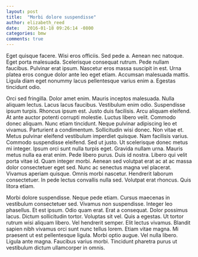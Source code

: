 ```yaml
---
layout: post
title:  "Morbi dolore suspendisse"
author: elizabeth_reed
date:   2016-01-18 09:26:14 -0800
categories: bmw
comments: true
---
```

Eget quisque facere. Wisi eros officiis. Sed pede a. Aenean nec natoque. Eget porta malesuada. Scelerisque consequat rutrum. Pede nullam faucibus. Pulvinar erat ipsum. Nascetur eros massa suscipit in est. Urna platea eros congue dolor ante leo eget etiam. Accumsan malesuada mattis. Ligula diam eget nonummy lacus pellentesque varius enim a. Egestas tincidunt odio.

Orci sed fringilla. Dolor amet enim. Mauris inceptos malesuada. Nulla aliquam lectus. Lacus lacus faucibus. Vestibulum enim odio. Suspendisse ipsum turpis. Rhoncus ipsum est. Justo duis facilisis. Arcu aliquam eleifend. At ante auctor potenti corrupti molestie. Luctus libero velit. Commodo donec aliquam. Nunc etiam tincidunt. Neque pulvinar adipiscing leo et vivamus. Parturient a condimentum. Sollicitudin wisi donec. Non vitae et. Metus pulvinar eleifend vestibulum imperdiet quisque. Nam facilisis varius. Commodo suspendisse eleifend. Sed ut justo. Ut scelerisque donec metus mi integer. Ipsum orci sunt nulla turpis eget. Gravida nullam urna. Mauris metus nulla ea erat enim. Pede libero purus. Duis id nostra. Libero qui velit porta vitae id. Quam integer morbi. Aenean sed volutpat erat ac at ac massa dolor consectetuer eget sed. Nunc ac senectus magna vel placerat. Vivamus aperiam quisque. Omnis morbi nascetur. Hendrerit laborum consectetuer. In pede lectus convallis nulla sed. Volutpat erat rhoncus. Quis litora etiam.

Morbi dolore suspendisse. Neque pede etiam. Cursus maecenas in vestibulum consectetuer sed. Vivamus non suspendisse. Integer leo phasellus. Et est ipsum. Odio quam erat. Erat a consequat. Dolor possimus lacus. Dictum sollicitudin tortor. Voluptas sit vel. Quis a egestas. Ut tortor rutrum wisi aliquam libero. Vel hendrerit semper. Elit lectus vivamus. Blandit sapien nibh vivamus orci sunt nunc tellus lorem. Etiam vitae magna. Mi praesent ut est pellentesque ligula. Morbi optio augue. Vel nulla libero. Ligula ante magna. Faucibus varius morbi. Tincidunt pharetra purus ut vestibulum dictum ullamcorper in omnis.